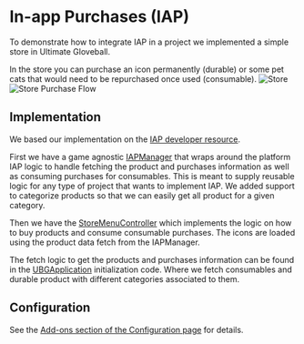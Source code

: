# In-app Purchases (IAP)
To demonstrate how to integrate IAP in a project we implemented a simple store in Ultimate Gloveball.

In the store you can purchase an icon permanently (durable) or some pet cats that would need to be repurchased once used (consumable).
![Store](./Media/mainmenu_store.png)
![Store Purchase Flow](./Media/mainmenu_store_flow.png)

## Implementation
We based our implementation on the [IAP developer resource](https://developer.oculus.com/documentation/unity/ps-iap/).

First we have a game agnostic [IAPManager](../Assets/UltimateGloveBall/Scripts/App/IAPManager.cs) that wraps around the platform IAP logic to handle fetching the product and purchases information as well as consuming purchases for consumables. This is meant to supply reusable logic for any type of project that wants to implement IAP. We added support to categorize products so that we can easily get all product for a given category.

Then we have the [StoreMenuController](../Assets/UltimateGloveBall/Scripts/MainMenu/StoreMenuController.cs) which implements the logic on how to buy products and consume consumable purchases. The icons are loaded using the product data fetch from the IAPManager.

The fetch logic to get the products and purchases information can be found in the [UBGApplication](../Assets/UltimateGloveBall/Scripts/App/UGBApplication.cs) initialization code. Where we fetch consumables and durable product with different categories associated to them.

## Configuration
See the [Add-ons section of the Configuration page](Configuration.md#add-ons) for details.